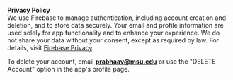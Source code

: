 **Privacy Policy**  
We use Firebase to manage authentication, including account creation and deletion, and to store data securely. Your email and profile information are used solely for app functionality and to enhance your experience. We do not share your data without your consent, except as required by law. For details, visit [Firebase Privacy](https://firebase.google.com/support/privacy).  

To delete your account, email **prabhaav@msu.edu** or use the "DELETE Account" option in the app's profile page.
